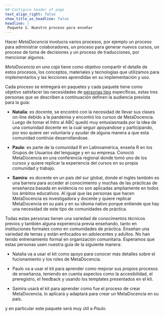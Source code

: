 ```yaml
---
## Configure header of page
text_align_right: false
show_title_as_headline: false
headline: |
 Paquete 1. Nuestro proceso para enseñar
---
```


<!-- this is a subheadline -->
Hacer _MetaDocencia_ involucra varios procesos, por ejemplo un proceso para administrar colaboradores, un proceso para generar nuevos cursos, un
proceso de toma de decisiones y un proceso de traducciones, por mencionar algunos.

_MetaDocencia en una caja_ tiene como objetivo compartir el detalle de estos procesos, los conceptos, materiales y tecnologías que utilizamos para implementarlos y las lecciones aprendidas en su implementación y uso.  

Cada proceso se entregará en paquetes y cada paquete tiene como objetivo satisfacer las necesidades de [personas tipo](https://teachtogether.tech/es/index.html#s:process-personas) específicas, estas tres personas que se describen a continuación definen la audiencia prevista para la guía: 

* **Natalia**: es docente, se encontró con la necesidad de llevar sus clases on-line debido a la pandemia y encontró los cursos de MetaDocencia.  Luego de tomar el Intro al ABC quedó muy entusiasmada por la idea de una comunidad docente en la cual seguir apoyandose y participando, por eso quiere ser voluntaria y ayudar de alguna manera a que esta comunidad continúe desarrollandose.  

* **Paulo**: es parte de la comunidad R en Latinoamérica, enseña R en los Grupos de Usuarios del lenguage y en su empresa. Conoció MetaDocencia en una conferencia regional donde tomó uno de los cursos y quiere replicar la experiencia del cursos en su propia comunidad y trabajo.  

* **Samira**: es docente en un país del sur global, donde el inglés también es una barrera para acceder al conocimiento y muchas de las prácticas de enseñanza basada en evidencia no son aplicadas ampliamente en todos los ámbitos educativos.  Al igual que las personas que hacen MetaDocencia es investigadora y docente y quiere replicar MetaDocencia en su país y en su idioma nativo porque entiende que hay una necesidad de este tipo de comunidades de práctica.  


Todas estas personas tienen una variedad de conocimentos técnicos previos y también alguna experiencia previa enseñando, tanto en instituciones formales como en comunidades de práctica. Enseñan una variedad de temas y están enfocados en adolecentes y adultos.  No han tenido entrenamiento formal en organización comunitaria.  Esperamos que estas personas usen nuestra guía de la siguiente manera:

* Natalia va a usar el kit como apoyo para conocer más detalles sobre el fucionamiento y los roles de MetaDocencia.

* Paulo va a usar el kit para aprender como mejorar sus propios procesos de enseñanza, teniendo en cuenta aspectos como la accesibilidad, el preregistro, el feedback y usando los templates presentados en el kit.

* Samira usará el kit para aprender como fue el proceso de crear MetaDocencia, lo aplicará y adaptará para crear un MetaDocencia en su país.

y en particular este paquete será muy útil a _Paulo_.

